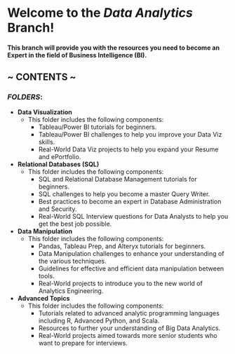 # Welcome to the _Data Analytics_ Branch!

#### This branch will provide you with the resources you need to become an Expert in the field of Business Intelligence (BI).
## ~ CONTENTS ~
###  _FOLDERS_:
* **Data Visualization**
   - This folder includes the following components:
      - Tableau/Power BI tutorials for beginners.
      - Tableau/Power BI challenges to help you improve your Data Viz skills.
      - Real-World Data Viz projects to help you expand your Resume and ePortfolio.
* **Relational Databases (SQL)**
   - This folder includes the following components:
      - SQL and Relational Database Management tutorials for beginners.
      - SQL challenges to help you become a master Query Writer.
      - Best practices to become an expert in Database Administration and Security.
      - Real-World SQL Interview questions for Data Analysts to help you get the best job possible.
* **Data Manipulation**
  - This folder includes the following components:
      - Pandas, Tableau Prep, and Alteryx tutorials for beginners.
      - Data Manipulation challenges to enhance your understanding of the various techniques.
      - Guidelines for effective and efficient data manipulation between tools.
      - Real-World projects to introduce you to the new world of Analytics Engineering.
* **Advanced Topics**
  - This folder includes the following components:
      - Tutorials related to advanced analytic programming languages including R, Advanced Python, and Scala.
      - Resources to further your understanding of Big Data Analytics.
      - Real-World projects aimed towards more senior students who want to prepare for interviews.
